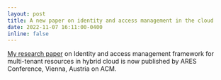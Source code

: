 ```yaml
---
layout: post
title: A new paper on identity and access management in the cloud
date: 2022-11-07 16:11:00-0400
inline: false
---
```


[My research paper](https://dl.acm.org/doi/abs/10.1145/3538969.3544896) on Identity and access management framework for multi-tenant resources in hybrid cloud is now published by ARES Conference, Vienna, Austria on ACM.
